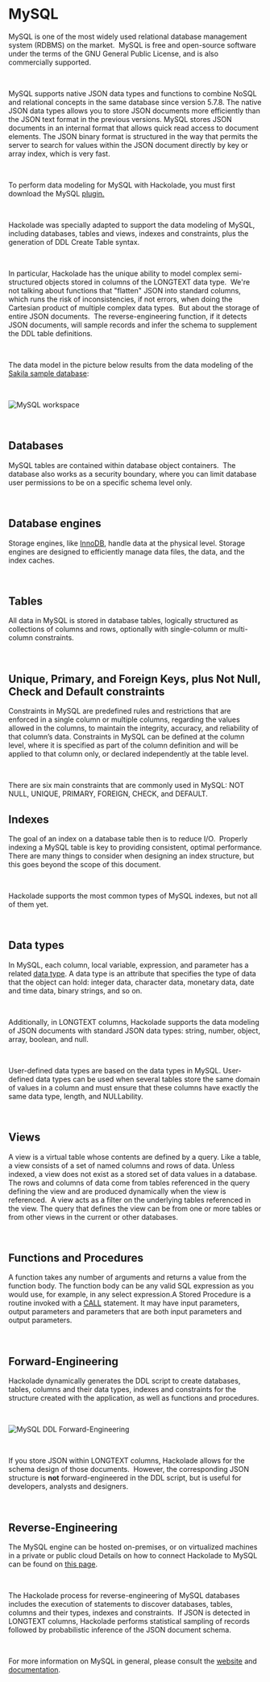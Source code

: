 # MySQL

MySQL is one of the most widely used relational database management system (RDBMS) on the market.&nbsp; MySQL is free and open-source software under the terms of the GNU General Public License, and is also commercially supported.&nbsp;

&nbsp;

MySQL supports native JSON data types and functions to combine NoSQL and relational concepts in the same database since version 5.7.8. The native JSON data types allows you to store JSON documents more efficiently than the JSON text format in the previous versions. MySQL stores JSON documents in an internal format that allows quick read access to document elements. The JSON binary format is structured in the way that permits the server to search for values within the JSON document directly by key or array index, which is very fast.

&nbsp;

To perform data modeling for MySQL with Hackolade, you must first download the MySQL [plugin.](<https://hackolade.com/help/DownloadadditionalDBtargetplugin.html> "target=\"\_blank\"")

&nbsp;

Hackolade was specially adapted to support the data modeling of MySQL, including databases, tables and views, indexes and constraints, plus the generation of DDL Create Table syntax.&nbsp;

&nbsp;

In particular, Hackolade has the unique ability to model complex semi-structured objects stored in columns of the LONGTEXT data type.&nbsp; We're not talking about functions that "flatten" JSON into standard columns, which runs the risk of inconsistencies, if not errors, when doing the Cartesian product of multiple complex data types.&nbsp; But about the storage of entire JSON documents.&nbsp; The reverse-engineering function, if it detects JSON documents, will sample records and infer the schema to supplement the DDL table definitions. &nbsp;

&nbsp;

The data model in the picture below results from the data modeling of the [Sakila sample database](<https://github.com/kousen/sakila/blob/master/sakila-schema.sql> "target=\"\_blank\""):

&nbsp;

![MySQL workspace](<lib/MariaDB%20workspace.png>)

&nbsp;

## Databases

MySQL tables are contained within database object containers.&nbsp; The database also works as a security boundary, where you can limit database user permissions to be on a specific schema level only. &nbsp;

&nbsp;

## Database engines

Storage engines, like [InnoDB](<https://dev.mysql.com/doc/refman/8.0/en/innodb-introduction.html> "target=\"\_blank\""), handle data at the physical level. Storage engines are designed to efficiently manage data files, the data, and the index caches.

&nbsp;

## Tables

All data in MySQL is stored in database tables, logically structured as collections of columns and rows, optionally with single-column or multi-column constraints. &nbsp;

&nbsp;

## Unique, Primary, and Foreign Keys, plus Not Null, Check and Default constraints

Constraints in MySQL are predefined rules and restrictions that are enforced in a single column or multiple columns, regarding the values allowed in the columns, to maintain the integrity, accuracy, and reliability of that column’s data. Constraints in MySQL can be defined at the column level, where it is specified as part of the column definition and will be applied to that column only, or declared independently at the table level. 

&nbsp;

There are six main constraints that are commonly used in MySQL: NOT NULL, UNIQUE, PRIMARY, FOREIGN, CHECK, and DEFAULT. &nbsp;

## Indexes

The goal of an index on a database table then is to reduce I/O.&nbsp; Properly indexing a MySQL table is key to providing consistent, optimal performance. There are many things to consider when designing an index structure, but this goes beyond the scope of this document. &nbsp;

&nbsp;

Hackolade supports the most common types of MySQL indexes, but not all of them yet. &nbsp;

&nbsp;

## Data types

In MySQL, each column, local variable, expression, and parameter has a related [data type](<https://MySQL.com/kb/en/data-types/> "target=\"\_blank\""). A data type is an attribute that specifies the type of data that the object can hold: integer data, character data, monetary data, date and time data, binary strings, and so on.

&nbsp;

Additionally, in LONGTEXT columns, Hackolade supports the data modeling of JSON documents with standard JSON data types: string, number, object, array, boolean, and null.

&nbsp;

User-defined data types are based on the data types in MySQL. User-defined data types can be used when several tables store the same domain of values in a column and must ensure that these columns have exactly the same data type, length, and NULLability.

&nbsp;

## Views

A view is a virtual table whose contents are defined by a query. Like a table, a view consists of a set of named columns and rows of data. Unless indexed, a view does not exist as a stored set of data values in a database. The rows and columns of data come from tables referenced in the query defining the view and are produced dynamically when the view is referenced.&nbsp; A view acts as a filter on the underlying tables referenced in the view. The query that defines the view can be from one or more tables or from other views in the current or other databases.

&nbsp;

## Functions and Procedures

A function takes any number of arguments and returns a value from the function body. The function body can be any valid SQL expression as you would use, for example, in any select expression.A Stored Procedure is a routine invoked with a [CALL](<https://MySQL.com/kb/en/call/> "target=\"\_blank\"") statement. It may have input parameters, output parameters and parameters that are both input parameters and output parameters.

&nbsp;

## Forward-Engineering

Hackolade dynamically generates the DDL script to create databases, tables, columns and their data types, indexes and constraints for the structure created with the application, as well as functions and procedures.

&nbsp;

![MySQL DDL Forward-Engineering](<lib/MariaDB%20DDL%20Forward-Engineering.png>)

&nbsp;

If you store JSON within LONGTEXT columns, Hackolade allows for the schema design of those documents.&nbsp; However, the corresponding JSON structure is **not** forward-engineered in the DDL script, but is useful for developers, analysts and designers.

&nbsp;

## Reverse-Engineering

The MySQL engine can be hosted on-premises, or on virtualized machines in a private or public cloud Details on how to connect Hackolade to MySQL can be found on [this page](<ConnecttoaMySQLinstance.md>).

&nbsp;

The Hackolade process for reverse-engineering of MySQL databases includes the execution of statements to discover databases, tables, columns and their types, indexes and constraints.&nbsp; If JSON is detected in LONGTEXT columns, Hackolade performs statistical sampling of records followed by probabilistic inference of the JSON document schema.

&nbsp;

For more information on MySQL in general, please consult the [website](<https://mariadb.org/> "target=\"\_blank\"") and [documentation](<https://mariadb.org/documentation/> "target=\"\_blank\""). &nbsp;

